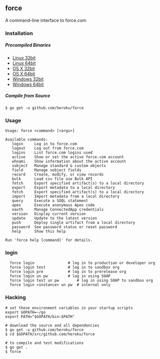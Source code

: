 ## force

A command-line interface to force.com

### Installation

##### Precompiled Binaries

* [Linux 32bit](https://godist.herokuapp.com/projects/heroku/force/releases/current/linux-386/force)
* [Linux 64bit](https://godist.herokuapp.com/projects/heroku/force/releases/current/linux-amd64/force)
* [OS X 32bit](https://godist.herokuapp.com/projects/heroku/force/releases/current/darwin-386/force)
* [OS X 64bit](https://godist.herokuapp.com/projects/heroku/force/releases/current/darwin-amd64/force)
* [Windows 32bit](https://godist.herokuapp.com/projects/heroku/force/releases/current/windows-386/force.exe)
* [Windows 64bit](https://godist.herokuapp.com/projects/heroku/force/releases/current/windows-amd64/force.exe)

##### Compile from Source

    $ go get -u github.com/heroku/force

### Usage

	Usage: force <command> [<args>]
	
	Available commands:
	   login     Log in to force.com
	   logout    Log out from force.com
   	   logins    List force.com logins used
   	   active    Show or set the active force.com account
	   whoami    Show information about the active account
	   sobject   Manage standard & custom objects
	   field     Manage sobject fields
	   record    Create, modify, or view records
	   bulk      Load csv file use Bulk API
	   fetch     Export specified artifact(s) to a local directory
   	   export    Export metadata to a local directory
	   fetch     Export specified artifact(s) to a local directory
	   import    Import metadata from a local directory
	   query     Execute a SOQL statement
	   apex      Execute anonymous Apex code
	   oauth     Manage ConnectedApp credentials
	   version   Display current version
	   update    Update to the latest version
	   push      Deploy single artifact from a local directory
	   password  See password status or reset password
	   help      Show this help
	
	Run 'force help [command]' for details.

### login
      force login     		 	# log in to production or developer org
      force login test 		 	# log in to sandbox org
      force login pre  		 	# log in to prerelease org
      force login un pw 	 	# log in using SOAP
      force login test un pw     	# log in using SOAP to sandbox org
      force login <instance> un pw 	# internal only

### Hacking

    # set these environment variables in your startup scripts
    export GOPATH=~/go
    export PATH="$GOPATH/bin:$PATH"

    # download the source and all dependencies
    $ go get -u github.com/heroku/force
    $ cd $GOPATH/src/github.com/heroku/force

    # to compile and test modifications
    $ go get .
    $ force
